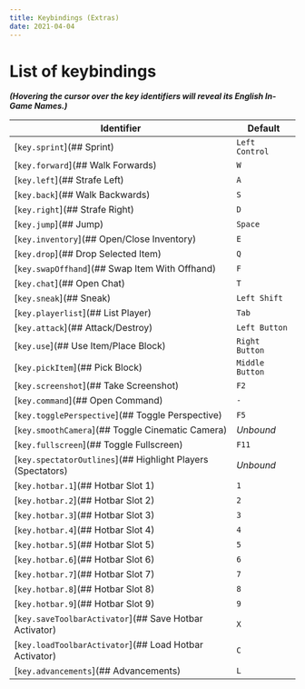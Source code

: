 ```yaml
---
title: Keybindings (Extras)
date: 2021-04-04
---
```


# List of keybindings

**_(Hovering the cursor over the key identifiers will reveal its English In-Game Names.)_**

Identifier                                                  | Default        
----------------------------------------------------------- | -------
[`key.sprint`](## Sprint)                                   | `Left Control`
[`key.forward`](## Walk Forwards)                           | `W`
[`key.left`](## Strafe Left)                                | `A`
[`key.back`](## Walk Backwards)                             | `S`
[`key.right`](## Strafe Right)                              | `D`
[`key.jump`](## Jump)                                       | `Space`
[`key.inventory`](## Open/Close Inventory)                  | `E`
[`key.drop`](## Drop Selected Item)                         | `Q`
[`key.swapOffhand`](## Swap Item With Offhand)              | `F`
[`key.chat`](## Open Chat)                                  | `T`
[`key.sneak`](## Sneak)                                     | `Left Shift`
[`key.playerlist`](## List Player)                          | `Tab`
[`key.attack`](## Attack/Destroy)                           | `Left Button`
[`key.use`](## Use Item/Place Block)                        | `Right Button`
[`key.pickItem`](## Pick Block)                             | `Middle Button`
[`key.screenshot`](## Take Screenshot)                      | `F2`
[`key.command`](## Open Command)                            | `-`
[`key.togglePerspective`](## Toggle Perspective)            | `F5`
[`key.smoothCamera`](## Toggle Cinematic Camera)            | _Unbound_
[`key.fullscreen`](## Toggle Fullscreen)                    | `F11`
[`key.spectatorOutlines`](## Highlight Players (Spectators) | _Unbound_
[`key.hotbar.1`](## Hotbar Slot 1)                          | `1`
[`key.hotbar.2`](## Hotbar Slot 2)                          | `2`
[`key.hotbar.3`](## Hotbar Slot 3)                          | `3`
[`key.hotbar.4`](## Hotbar Slot 4)                          | `4`
[`key.hotbar.5`](## Hotbar Slot 5)                          | `5`
[`key.hotbar.6`](## Hotbar Slot 6)                          | `6`
[`key.hotbar.7`](## Hotbar Slot 7)                          | `7`
[`key.hotbar.8`](## Hotbar Slot 8)                          | `8`
[`key.hotbar.9`](## Hotbar Slot 9)                          | `9`
[`key.saveToolbarActivator`](## Save Hotbar Activator)      | `X`
[`key.loadToolbarActivator`](## Load Hotbar Activator)      | `C`
[`key.advancements`](## Advancements)                       | `L`
